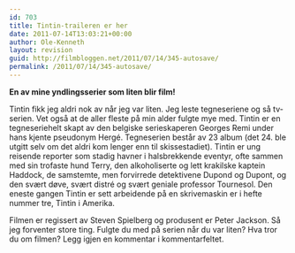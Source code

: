 ```yaml
---
id: 703
title: Tintin-traileren er her
date: 2011-07-14T13:03:21+00:00
author: Ole-Kenneth
layout: revision
guid: http://filmbloggen.net/2011/07/14/345-autosave/
permalink: /2011/07/14/345-autosave/
---
```

**En av mine yndlingsserier som liten blir film!**

<div class="video-shortcode">
</div>

Tintin fikk jeg aldri nok av når jeg var liten. Jeg leste tegneseriene og så tv-serien. Vet også at de aller fleste på min alder fulgte mye med. Tintin er en tegneseriehelt skapt av den belgiske serieskaperen Georges Remi under hans kjente pseudonym Hergé. Tegneserien består av 23 album (det 24. ble utgitt selv om det aldri kom lenger enn til skissestadiet). Tintin er ung reisende reporter som stadig havner i halsbrekkende eventyr, ofte sammen med sin trofaste hund Terry, den alkoholiserte og lett krakilske kaptein Haddock, de samstemte, men forvirrede detektivene Dupond og Dupont, og den svært døve, svært distré og svært geniale professor Tournesol. Den eneste gangen Tintin er sett arbeidende på en skrivemaskin er i hefte nummer tre, Tintin i Amerika.

Filmen er regissert av Steven Spielberg og produsent er Peter Jackson. Så jeg forventer store ting. Fulgte du med på serien når du var liten? Hva tror du om filmen? Legg igjen en kommentar i kommentarfeltet.